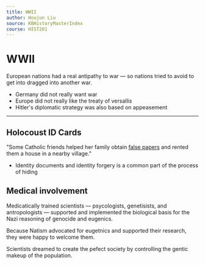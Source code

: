 ```yaml
---
title: WWII
author: Houjun Liu
source: KBHistoryMasterIndex
course: HIST201
---
```


# WWII
 European nations had a real antipathy to war — so nations tried to avoid to get into dragged into another war.
 
 - Germany did not really want war
 - Europe did not really like the treaty of versallis
 - Hitler's diplomatic strategy was also based on appeasement

*** 

## Holocoust ID Cards
"Some Catholic friends helped her family obtain [false papers](https://encyclopedia.ushmm.org/narrative/7723/en) and rented them a house in a nearby village."

- Identity documents and identity forgery is a common part of the process of hiding

## Medical involvement
Medicatically trained scientists — psycologists, genetisists, and antropologists — supported and implemented the biological basis for the Nazi reasoning of genocide and eugenics.

Because Natism advocated for eugetnics and supported their research, they were happy to welcome them.

Scientists dreamed to create the pefect society by controlling the gentic makeup of the population.